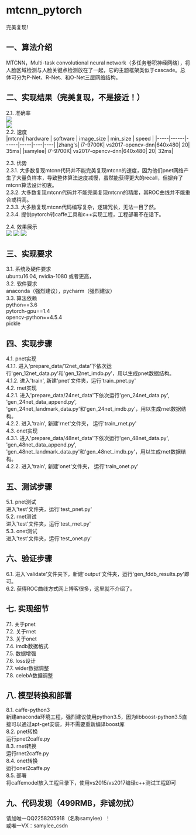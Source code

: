 # mtcnn_pytorch
完美复现!

## 一、算法介绍
MTCNN，Multi-task convolutional neural network（多任务卷积神经网络），将人脸区域检测与人脸关键点检测放在了一起，它的主题框架类似于cascade。总体可分为P-Net、R-Net、和O-Net三层网络结构。

## 二、实现结果（完美复现，不是接近！）
2.1. 准确率  
![](results/discROC-compare.png)  
![](results/contROC-compare.png)  
2.2. 速度  
|mtcnn| hardware | software | image_size | min_size | speed |
|-----|------|------|-----|----|----|
|zhang's| i7-9700K|	vs2017-opencv-dnn|640x480|	20|	35ms|
|samylee| i7-9700K|	vs2017-opencv-dnn|640x480|	20|	32ms|

2.3. 优势  
2.3.1. 大多数复现mtcnn代码并不能完美复现mtcnn的速度，因为他们pnet网络产生了大量负样本，导致整体算法速度减慢，虽然能获得更大的recall，但摒弃了mtcnn算法设计初衷。  
2.3.2. 大多数复现mtcnn代码并不能完美复现mtcnn的精度，其ROC曲线并不能重合或稍高。  
2.3.3. 大多数复现mtcnn代码编写复杂，逻辑冗长，无法一目了然。  
2.3.4. 提供pytorch转caffe工具和c++实现工程，工程部署不在话下。  

2.4. 效果展示  
![](results/12_Group_Group_12_Group_Group_12_249.jpg) 
![](results/20_Family_Group_Family_Group_20_294.jpg) 
![](results/20_Family_Group_Family_Group_20_1026.jpg) 

## 三、实现要求
3.1. 系统及硬件要求  
ubuntu16.04, nvidia-1080 或者更高，  
3.2. 软件要求   
anaconda（强烈建议），pycharm（强烈建议）  
3.3. 算法依赖  
python==3.6  
pytorch-gpu==1.4  
opencv-python==4.5.4  
pickle  

## 四、实现步骤
4.1. pnet实现  
4.1.1. 进入'prepare_data/12net_data'下依次运行'gen_12net_data.py'和'gen_12net_imdb.py'，用以生成pnet数据结构。  
4.1.2. 进入'train', 新建'pnet'文件夹，运行'train_pnet.py'  
4.2. rnet实现  
4.2.1. 进入'prepare_data/24net_data'下依次运行'gen_24net_data.py', 'gen_24net_data_append.py', 'gen_24net_landmark_data.py'和'gen_24net_imdb.py'，用以生成rnet数据结构。  
4.2.2. 进入'train', 新建'rnet'文件夹， 运行'train_rnet.py'  
4.3. onet实现  
4.3.1. 进入'prepare_data/48net_data'下依次运行'gen_48net_data.py', 'gen_48net_data_append.py', 'gen_48net_landmark_data.py'和'gen_48net_imdb.py'，用以生成rnet数据结构。  
4.2.2. 进入'train', 新建'onet'文件夹， 运行'train_onet.py'  

## 五、测试步骤
5.1. pnet测试  
进入'test'文件夹，运行'test_pnet.py'  
5.2. rnet测试  
进入'test'文件夹，运行'test_rnet.py'  
5.3. onet测试  
进入'test'文件夹，运行'test_onet.py'  

## 六、验证步骤
6.1. 进入'validate'文件夹下，新建'output'文件夹，运行'gen_fddb_results.py'即可。  
6.2. 获得ROC曲线方式网上博客很多，这里就不介绍了。  

## 七. 实现细节
7.1. 关于pnet  
7.2. 关于rnet  
7.3. 关于onet  
7.4. imdb数据格式  
7.5. 数据增强  
7.6. loss设计  
7.7. wider数据调整  
7.8. celebA数据调整  

## 八. 模型转换和部署
8.1. caffe-python3  
新建anaconda环境工程，强烈建议使用python3.5，因为libboost-python3.5直接可以通过apt-get安装，并不需要重新编译boost库  
8.2. pnet转换  
运行pnet2caffe.py  
8.3. rnet转换  
运行rnet2caffe.py  
8.4. onet转换  
运行onet2caffe.py  
8.5. 部署  
将caffemodel放入工程目录下，使用vs2015/vs2017编译c++测试工程即可  

## 九、代码发现（499RMB，非诚勿扰）
请加唯一QQ2258205918（名称samylee）！  
或唯一VX：samylee_csdn  
